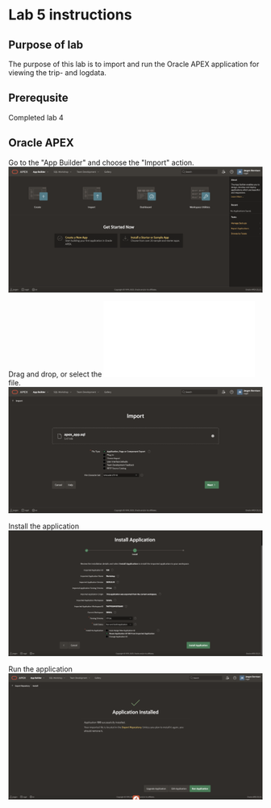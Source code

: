 # Lab 5 instructions

## Purpose of lab

The purpose of this lab is to import and run the Oracle APEX application for viewing the trip- and logdata.

## Prerequsite

Completed lab 4 

## Oracle APEX

Go to the "App Builder" and choose the "Import" action.  
![APEX App Builder](../images/apex_home.png)

Drag and drop, or select the ![APEX app](files/apex_app.sql) file.  
![APEX App Import](../images/apex_import.png)

Install the application  
![APEX App Install](../images/apex_install.png)

Run the application  
![APEX Run App](../images/apex_run.png)